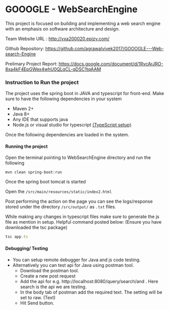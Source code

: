 # GOOOGLE - WebSearchEngine
This project is focused on building and implementing a web search engine with an emphasis on software architecture and design.


Team Website URL : http://vxa200020.epizy.com/ 


Github Repository: https://github.com/agrawalvivek2017/GOOOGLE---Web-search-Engine


Prelimary Project Report: https://docs.google.com/document/d/1RvcArJRO-8xa4kF4EpGWex4whU0QLqCL-qDSC1tqAAM

### Instruction to Run the project

The project uses the spring boot in JAVA and typescript for front-end. 
Make sure to have the following dependencies in your system
- Maven 2+
- Java 8+
- Any IDE that supports java 
- Node.js or visual studio for typescript [(TypeScript setup)](https://www.typescriptlang.org/download)

Once the following dependencies are loaded in the system.

#### Running the project

Open the terminal pointing to WebSearchEngine directory and run the following
```mvn
mvn clean spring-boot:run
```

Once the spring boot tomcat is started

Open the `/src/main/resources/static/index2.html`

Post performing the action on the page you can see the logs/response stored under the directory
`/src/output/` as `.txt` files.

While making any changes in typescript files make sure to generate the js file as mention in setup.
Helpful command posted below: (Ensure you have downloaded the tsc package)

```typescript 
tsc app.ts
```

#### Debugging/ Testing
- You can setup remote debugger for Java and js code testing.
- Alternatively you can test api for Java using postman tool. 
  - Download the postman tool.
  - Create a new post request
  - Add the api for e.g. http://localhost:8080/query/search/and  . Here search is the api we are testing.
  - In the body tab of postman add the required text. The setting will be set to raw. (Text)
  - Hit Send button.



